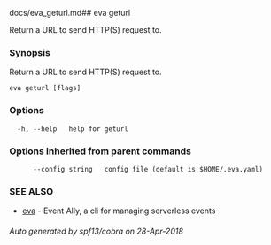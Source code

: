 docs/eva_geturl.md## eva geturl

Return a URL to send HTTP(S) request to.

### Synopsis

Return a URL to send HTTP(S) request to.

```
eva geturl [flags]
```

### Options

```
  -h, --help   help for geturl
```

### Options inherited from parent commands

```
      --config string   config file (default is $HOME/.eva.yaml)
```

### SEE ALSO

* [eva](eva.md)	 - Event Ally, a cli for managing serverless events

###### Auto generated by spf13/cobra on 28-Apr-2018
